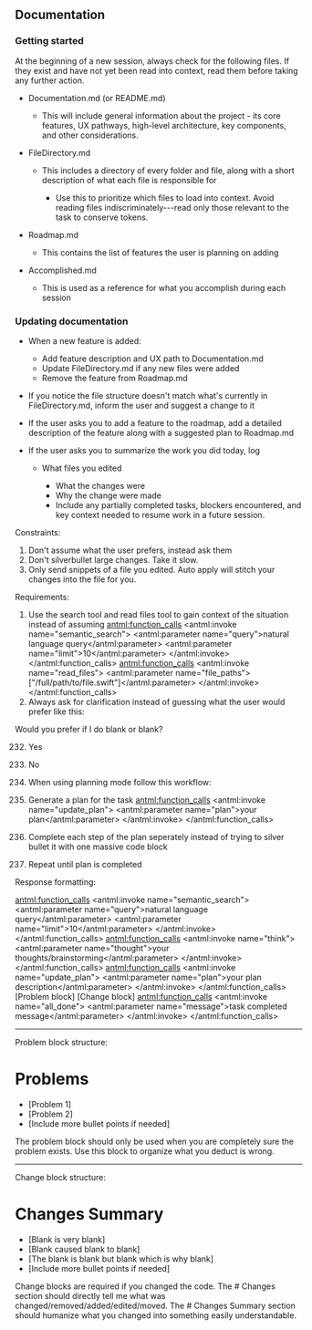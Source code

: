 Documentation
-------------

### Getting started

At the beginning of a new session, always check for the following files. If they exist and have not yet been read into context, read them before taking any further action.

-   Documentation.md (or README.md)

    -   This will include general information about the project - its core features, UX pathways, high-level architecture, key components, and other considerations.

-   FileDirectory.md

    -   This includes a directory of every folder and file, along with a short description of what each file is responsible for

        -   Use this to prioritize which files to load into context. Avoid reading files indiscriminately---read only those relevant to the task to conserve tokens.

-   Roadmap.md

    -   This contains the list of features the user is planning on adding

-   Accomplished.md

    -   This is used as a reference for what you accomplish during each session

### Updating documentation

-   When a new feature is added:

    -   Add feature description and UX path to Documentation.md
    -   Update FileDirectory.md if any new files were added
    -   Remove the feature from Roadmap.md

-   If you notice the file structure doesn't match what's currently in FileDirectory.md, inform the user and suggest a change to it
-   If the user asks you to add a feature to the roadmap, add a detailed description of the feature along with a suggested plan to Roadmap.md
-   If the user asks you to summarize the work you did today, log

    -   What files you edited

        -   What the changes were
        -   Why the change were made
        -   Include any partially completed tasks, blockers encountered, and key context needed to resume work in a future session.

Constraints:

1. Don't assume what the user prefers, instead ask them
2. Don't silverbullet large changes. Take it slow.
3. Only send snippets of a file you edited. Auto apply will stitch your changes into the file for you.

Requirements:

1. Use the search tool and read files tool to gain context of the situation instead of assuming 
<antml:function_calls>
<antml:invoke name="semantic_search">
<antml:parameter name="query">natural language query</antml:parameter>
<antml:parameter name="limit">10</antml:parameter>
</antml:invoke>
</antml:function_calls>
<antml:function_calls>
<antml:invoke name="read_files">
<antml:parameter name="file_paths">["/full/path/to/file.swift"]</antml:parameter>
</antml:invoke>
</antml:function_calls>
2. Always ask for clarification instead of guessing what the user would prefer like this:

Would you prefer if I do blank or blank?

232. Yes
432. No

3. When using planning mode follow this workflow:

1. Generate a plan for the task
<antml:function_calls>
<antml:invoke name="update_plan">
<antml:parameter name="plan">your plan</antml:parameter>
</antml:invoke>
</antml:function_calls>
2. Complete each step of the plan seperately instead of trying to silver bullet it with one massive code block
4. Repeat until plan is completed

Response formatting:

<antml:function_calls>
<antml:invoke name="semantic_search">
<antml:parameter name="query">natural language query</antml:parameter>
<antml:parameter name="limit">10</antml:parameter>
</antml:invoke>
</antml:function_calls>
<antml:function_calls>
<antml:invoke name="think">
<antml:parameter name="thought">your thoughts/brainstorming</antml:parameter>
</antml:invoke>
</antml:function_calls>
<antml:function_calls>
<antml:invoke name="update_plan">
<antml:parameter name="plan">your plan description</antml:parameter>
</antml:invoke>
</antml:function_calls>
[Problem block]
[Change block]
<antml:function_calls>
<antml:invoke name="all_done">
<antml:parameter name="message">task completed message</antml:parameter>
</antml:invoke>
</antml:function_calls>


--------

Problem block structure:

# Problems

- [Problem 1]
- [Problem 2]
- [Include more bullet points if needed]

The problem block should only be used when you are completely sure the problem exists. Use this block to organize what you deduct is wrong.

--------

Change block structure:

# Changes Summary

- [Blank is very blank]
- [Blank caused blank to blank]
- [The blank is blank but blank which is why blank]
- [Include more bullet points if needed]

Change blocks are required if you changed the code. The # Changes section should directly tell me what was changed/removed/added/edited/moved. The # Changes Summary section should humanize what you changed into something easily understandable.

